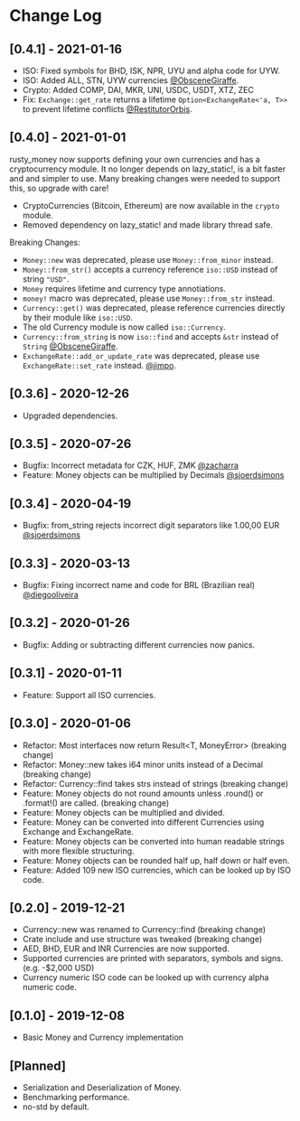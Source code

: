 # Change Log

## [0.4.1] - 2021-01-16

* ISO: Fixed symbols for BHD, ISK, NPR, UYU and alpha code for UYW.
* ISO: Added ALL, STN, UYW currencies [@ObsceneGiraffe](https://github.com/ObsceneGiraffe).
* Crypto: Added COMP, DAI, MKR, UNI, USDC, USDT, XTZ, ZEC
* Fix: `Exchange::get_rate` returns a lifetime `Option<ExchangeRate<'a, T>>` to prevent lifetime conflicts [@RestitutorOrbis](https://github.com/RestitutorOrbis).

## [0.4.0] - 2021-01-01

rusty_money now supports defining your own currencies and has a cryptocurrency module. It no longer depends on lazy_static!,
is a bit faster and and simpler to use. Many breaking changes were needed to support this, so upgrade with care!

* CryptoCurrencies (Bitcoin, Ethereum) are now available in the `crypto` module.
* Removed dependency on lazy_static! and made library thread safe.

Breaking Changes:

* `Money::new` was deprecated, please use `Money::from_minor` instead.
* `Money::from_str()` accepts a currency reference `iso::USD` instead of string `"USD"`.
* `Money` requires lifetime and currency type annotiations.
* `money!` macro was deprecated, please use `Money::from_str` instead.
* `Currency::get()` was deprecated, please reference currencies directly by their module like `iso::USD`.
* The old Currency module is now called `iso::Currency`.
* `Currency::from_string` is now `iso::find` and accepts `&str` instead of `String` [@ObsceneGiraffe](https://github.com/ObsceneGiraffe).
* `ExchangeRate::add_or_update_rate` was deprecated, please use `ExchangeRate::set_rate` instead. [@jimpo](https://github.com/jimpo).

## [0.3.6] - 2020-12-26

* Upgraded dependencies.

## [0.3.5] - 2020-07-26

* Bugfix: Incorrect metadata for CZK, HUF, ZMK [@zacharra](https://github.com/zacharra)
* Feature: Money objects can be multiplied by Decimals [@sjoerdsimons](https://github.com/sjoerdsimons)

## [0.3.4] - 2020-04-19

* Bugfix: from_string rejects incorrect digit separators like 1.00,00 EUR [@sjoerdsimons](https://github.com/sjoerdsimons)

## [0.3.3] - 2020-03-13

* Bugfix: Fixing incorrect name and code for BRL (Brazilian real) [@diegooliveira](https://github.com/diegooliveira)

## [0.3.2] - 2020-01-26

* Bugfix: Adding or subtracting different currencies now panics.

## [0.3.1] - 2020-01-11

* Feature: Support all ISO currencies.

## [0.3.0] - 2020-01-06

* Refactor: Most interfaces now return Result<T, MoneyError>  (breaking change)
* Refactor: Money::new takes i64 minor units instead of a Decimal (breaking change)
* Refactor: Currency::find takes strs instead of strings (breaking change)
* Feature: Money objects do not round amounts unless .round() or .format!() are called. (breaking change)
* Feature: Money objects can be multiplied and divided.
* Feature: Money can be converted into different Currencies using Exchange and ExchangeRate.  
* Feature: Money objects can be converted into human readable strings with more flexible structuring.
* Feature: Money objects can be rounded half up, half down or half even.
* Feature: Added 109 new ISO currencies, which can be looked up by ISO code.

## [0.2.0] - 2019-12-21

* Currency::new was renamed to Currency::find (breaking change)
* Crate include and use structure was tweaked (breaking change)
* AED, BHD, EUR and INR Currencies are now supported.
* Supported currencies are printed with separators, symbols and signs. (e.g. -$2,000 USD)
* Currency numeric ISO code can be looked up with currency alpha numeric code.

## [0.1.0] - 2019-12-08

* Basic Money and Currency implementation

## [Planned]

* Serialization and Deserialization of Money.
* Benchmarking performance.
* no-std by default.
